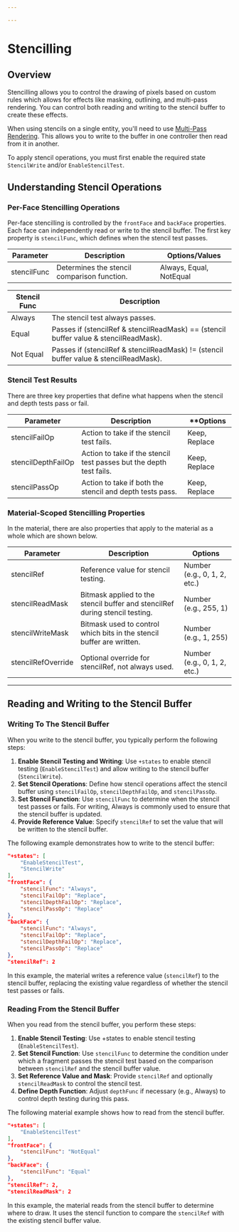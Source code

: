 ```yaml
---

---
```


# Stencilling

## Overview
Stencilling allows you to control the drawing of pixels based on custom rules which allows for effects like masking, outlining, and multi-pass rendering. You can control both reading and writing to the stencil buffer to create these effects.

When using stencils on a single entity, you'll need to use [Multi-Pass Rendering](/materials/techniques/multi-pass%20rendering.md). This allows you to write to the buffer in one controller then read from it in another.

To apply stencil operations, you must first enable the required state `StencilWrite` and/or `EnableStencilTest`.

## Understanding Stencil Operations
### Per-Face Stencilling Operations
Per-face stencilling is controlled by the `frontFace` and `backFace` properties. Each face can independently read or write to the stencil buffer. The first key property is `stencilFunc`, which defines when the stencil test passes.

| **Parameter** | **Description**                             | **Options/Values**      |
| ------------- | ------------------------------------------- | ----------------------- |
| stencilFunc   | Determines the stencil comparison function. | Always, Equal, NotEqual |

| **Stencil Func** | **Description**                                                                         |
| ----------------------------- | -------------------------------------------------------------------------- |
| Always         | The stencil test always passes.                                                         |
| Equal          | Passes if (stencilRef & stencilReadMask) == (stencil buffer value & stencilReadMask). |
| Not Equal      | Passes if (stencilRef & stencilReadMask) != (stencil buffer value & stencilReadMask). |

### Stencil Test Results
There are three key properties that define what happens when the stencil and depth tests pass or fail.

| **Parameter**        | **Description**                                                     | **Options         |
| -------------------- | ------------------------------------------------------------------- | ----------------- |
| stencilFailOp      | Action to take if the stencil test fails.                           | Keep, Replace |
| stencilDepthFailOp | Action to take if the stencil test passes but the depth test fails. | Keep, Replace |
| stencilPassOp      | Action to take if both the stencil and depth tests pass.            | Keep, Replace |
### Material-Scoped Stencilling Properties
In the material, there are also properties that apply to the material as a whole which are shown below.

| **Parameter**        | **Description**                                                                | **Options**                        |
| -------------------- | ------------------------------------------------------------------------------ | ---------------------------------- |
| stencilRef         | Reference value for stencil testing.                                           | Number (e.g., 0, 1, 2, etc.) |
| stencilReadMask    | Bitmask applied to the stencil buffer and stencilRef during stencil testing. | Number (e.g., 255, 1)          |
| stencilWriteMask   | Bitmask used to control which bits in the stencil buffer are written.          | Number (e.g., 1, 255)          |
| stencilRefOverride | Optional override for stencilRef, not always used.                           | Number (e.g., 0, 1, 2, etc.) |

---

## Reading and Writing to the Stencil Buffer

### Writing To The Stencil Buffer
When you write to the stencil buffer, you typically perform the following steps:
1. **Enable Stencil Testing and Writing**: Use `+states` to enable stencil testing (`EnableStencilTest`) and allow writing to the stencil buffer (`StencilWrite`).
2. **Set Stencil Operations**: Define how stencil operations affect the stencil buffer using `stencilFailOp`, `stencilDepthFailOp`, and `stencilPassOp`.
3. **Set Stencil Function**: Use `stencilFunc` to determine when the stencil test passes or fails. For writing, Always is commonly used to ensure that the stencil buffer is updated.
4. **Provide Reference Value**: Specify `stencilRef` to set the value that will be written to the stencil buffer.

The following example demonstrates how to write to the stencil buffer:
```json
"+states": [
    "EnableStencilTest",
    "StencilWrite"
],
"frontFace": {
    "stencilFunc": "Always",
    "stencilFailOp": "Replace",
    "stencilDepthFailOp": "Replace",
    "stencilPassOp": "Replace"
},
"backFace": {
    "stencilFunc": "Always",
    "stencilFailOp": "Replace",
    "stencilDepthFailOp": "Replace",
    "stencilPassOp": "Replace"
},
"stencilRef": 2
```

In this example, the material writes a reference value (`stencilRef`) to the stencil buffer, replacing the existing value regardless of whether the stencil test passes or fails. 

### Reading From the Stencil Buffer
When you read from the stencil buffer, you perform these steps:
1. **Enable Stencil Testing**: Use +states to enable stencil testing (`EnableStencilTest`).
2. **Set Stencil Function**: Use `stencilFunc` to determine the condition under which a fragment passes the stencil test based on the comparison between `stencilRef` and the stencil buffer value.
3. **Set Reference Value and Mask**: Provide `stencilRef` and optionally `stencilReadMask` to control the stencil test.
4. **Define Depth Function**: Adjust `depthFunc` if necessary (e.g., Always) to control depth testing during this pass.

The following material example shows how to read from the stencil buffer.

```json
"+states": [
    "EnableStencilTest"
],
"frontFace": {
    "stencilFunc": "NotEqual"
},
"backFace": {
    "stencilFunc": "Equal"
},
"stencilRef": 2,
"stencilReadMask": 2
```

In this example, the material reads from the stencil buffer to determine where to draw. It uses the stencil function to compare the `stencilRef` with the existing stencil buffer value.
